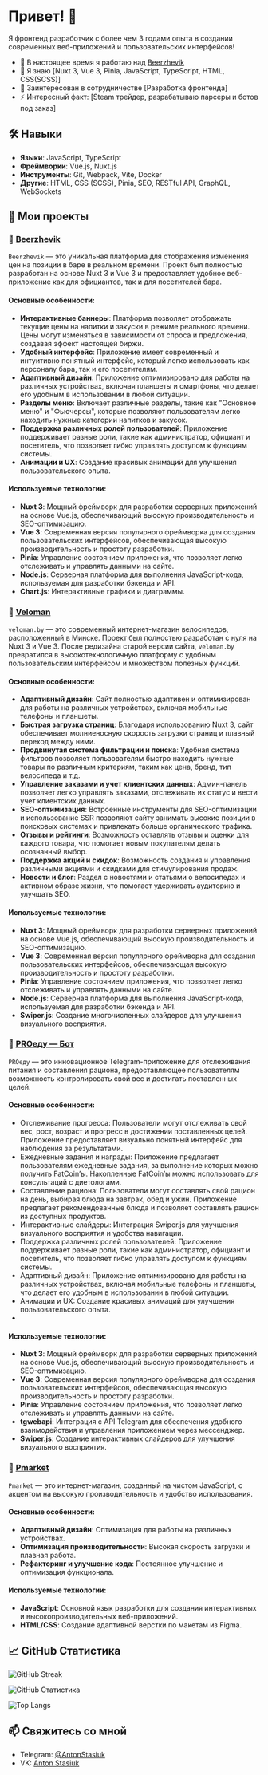 # Привет! 👋

Я фронтенд разработчик с более чем 3 годами опыта в создании современных веб-приложений и пользовательских интерфейсов!

- 🔭 В настоящее время я работаю над [Beerzhevik](https://app.beerzhevik.ru/banners/)
- 🌱 Я знаю [Nuxt 3, Vue 3, Pinia, JavaScript, TypeScript, HTML, CSS(SCSS)]
- 👯 Заинтересован в сотрудничестве [Разработка фронтенда]
- ⚡ Интересный факт: [Steam трейдер, разрабатываю парсеры и ботов под заказ]

## 🛠 Навыки

- **Языки**: JavaScript, TypeScript
- **Фреймворки**: Vue.js, Nuxt.js
- **Инструменты**: Git, Webpack, Vite, Docker
- **Другие**: HTML, CSS (SCSS), Pinia, SEO, RESTful API, GraphQL, WebSockets

## 🚀 Мои проекты

### 📌 [Beerzhevik](https://app.beerzhevik.ru/banners/)

`Beerzhevik` — это уникальная платформа для отображения изменения цен на позиции в баре в реальном времени. Проект был полностью разработан на основе Nuxt 3 и Vue 3 и предоставляет удобное веб-приложение как для официантов, так и для посетителей бара. 

#### Основные особенности:

- **Интерактивные баннеры**: Платформа позволяет отображать текущие цены на напитки и закуски в режиме реального времени. Цены могут изменяться в зависимости от спроса и предложения, создавая эффект настоящей биржи.
- **Удобный интерфейс**: Приложение имеет современный и интуитивно понятный интерфейс, который легко использовать как персоналу бара, так и его посетителям.
- **Адаптивный дизайн**: Приложение оптимизировано для работы на различных устройствах, включая планшеты и смартфоны, что делает его удобным в использовании в любой ситуации.
- **Разделы меню**: Включает различные разделы, такие как "Основное меню" и "Фьючерсы", которые позволяют пользователям легко находить нужные категории напитков и закусок.
- **Поддержка различных ролей пользователей**: Приложение поддерживает разные роли, такие как администратор, официант и посетитель, что позволяет гибко управлять доступом к функциям системы.
- **Анимации и UX**: Создание красивых анимаций для улучшения пользовательского опыта.

#### Используемые технологии:

- **Nuxt 3**: Мощный фреймворк для разработки серверных приложений на основе Vue.js, обеспечивающий высокую производительность и SEO-оптимизацию.
- **Vue 3**: Современная версия популярного фреймворка для создания пользовательских интерфейсов, обеспечивающая высокую производительность и простоту разработки.
- **Pinia**: Управление состоянием приложения, что позволяет легко отслеживать и управлять данными на сайте.
- **Node.js**: Серверная платформа для выполнения JavaScript-кода, используемая для разработки бэкенда и API.
- **Chart.js**: Интерактивные графики и диаграммы.

### 📌 [Veloman](https://veloman.by/)

`veloman.by` — это современный интернет-магазин велосипедов, расположенный в Минске. Проект был полностью разработан с нуля на Nuxt 3 и Vue 3. После редизайна старой версии сайта, `veloman.by` превратился в высокотехнологичную платформу с удобным пользовательским интерфейсом и множеством полезных функций. 

#### Основные особенности:

- **Адаптивный дизайн**: Сайт полностью адаптивен и оптимизирован для работы на различных устройствах, включая мобильные телефоны и планшеты.
- **Быстрая загрузка страниц**: Благодаря использованию Nuxt 3, сайт обеспечивает молниеносную скорость загрузки страниц и плавный переход между ними.
- **Продвинутая система фильтрации и поиска**: Удобная система фильтров позволяет пользователям быстро находить нужные товары по различным критериям, таким как цена, бренд, тип велосипеда и т.д.
- **Управление заказами и учет клиентских данных**: Админ-панель позволяет легко управлять заказами, отслеживать их статус и вести учет клиентских данных.
- **SEO-оптимизация**: Встроенные инструменты для SEO-оптимизации и использование SSR позволяют сайту занимать высокие позиции в поисковых системах и привлекать больше органического трафика.
- **Отзывы и рейтинги**: Возможность оставлять отзывы и оценки для каждого товара, что помогает новым покупателям делать осознанный выбор.
- **Поддержка акций и скидок**: Возможность создания и управления различными акциями и скидками для стимулирования продаж.
- **Новости и блог**: Раздел с новостями и статьями о велосипедах и активном образе жизни, что помогает удерживать аудиторию и улучшать SEO.

#### Используемые технологии:

- **Nuxt 3**: Мощный фреймворк для разработки серверных приложений на основе Vue.js, обеспечивающий высокую производительность и SEO-оптимизацию.
- **Vue 3**: Современная версия популярного фреймворка для создания пользовательских интерфейсов, обеспечивающая высокую производительность и простоту разработки.
- **Pinia**: Управление состоянием приложения, что позволяет легко отслеживать и управлять данными на сайте.
- **Node.js**: Серверная платформа для выполнения JavaScript-кода, используемая для разработки бэкенда и API.
- **Swiper.js**: Создание многочисленных слайдеров для улучшения визуального восприятия.

### 📌 [PROеду — Бот](https://t.me/pro_edu_official_bot)
`PROеду` — это инновационное Telegram-приложение для отслеживания питания и составления рациона, предоставляющее пользователям возможность контролировать свой вес и достигать поставленных целей.

#### Основные особенности:

- Отслеживание прогресса: Пользователи могут отслеживать свой вес, рост, возраст и прогресс в достижении поставленных целей. Приложение предоставляет визуально понятный интерфейс для наблюдения за результатами.
- Ежедневные задания и награды: Приложение предлагает пользователям ежедневные задания, за выполнение которых можно получить FatCoin’ы. Накопленные FatCoin’ы можно использовать для консультаций с диетологами.
- Составление рациона: Пользователи могут составлять свой рацион на день, выбирая блюда на завтрак, обед и ужин. Приложение предлагает рекомендованные блюда и позволяет составлять рацион из доступных продуктов.
- Интерактивные слайдеры: Интеграция Swiper.js для улучшения визуального восприятия и удобства навигации.
- Поддержка различных ролей пользователей: Приложение поддерживает разные роли, такие как администратор, официант и посетитель, что позволяет гибко управлять доступом к функциям системы.
- Адаптивный дизайн: Приложение оптимизировано для работы на различных устройствах, включая мобильные телефоны и планшеты, что делает его удобным в использовании в любой ситуации.
- Анимации и UX: Создание красивых анимаций для улучшения пользовательского опыта.
- 
#### Используемые технологии:

- **Nuxt 3**: Мощный фреймворк для разработки серверных приложений на основе Vue.js, обеспечивающий высокую производительность и SEO-оптимизацию.
- **Vue 3**: Современная версия популярного фреймворка для создания пользовательских интерфейсов, обеспечивающая высокую производительность и простоту разработки.
- **Pinia**: Управление состоянием приложения, что позволяет легко отслеживать и управлять данными на сайте.
- **tgwebapi**: Интеграция с API Telegram для обеспечения удобного взаимодействия и управления приложением через мессенджер.
- **Swiper.js**: Создание интерактивных слайдеров для улучшения визуального восприятия.

### 📌 [Pmarket](https://pmarket.pythonanywhere.com)

`Pmarket` — это интернет-магазин, созданный на чистом JavaScript, с акцентом на высокую производительность и удобство использования. 

#### Основные особенности:

- **Адаптивный дизайн**: Оптимизация для работы на различных устройствах.
- **Оптимизация производительности**: Высокая скорость загрузки и плавная работа.
- **Рефакторинг и улучшение кода**: Постоянное улучшение и оптимизация функционала.

#### Используемые технологии:

- **JavaScript**: Основной язык разработки для создания интерактивных и высокопроизводительных веб-приложений.
- **HTML/CSS**: Создание адаптивной верстки по макетам из Figma.

## 📈 GitHub Статистика

![GitHub Streak](https://github-readme-streak-stats.herokuapp.com/?user=11Alone11&theme=dark)

![GitHub Статистика](https://github-readme-stats.vercel.app/api?username=11Alone11&show_icons=true&theme=dark)

![Top Langs](https://github-readme-stats.vercel.app/api/top-langs/?username=11Alone11&layout=compact&theme=dark)

## 📫 Свяжитесь со мной

- Telegram: [@AntonStasiuk](https://t.me/AntonStasiuk)
- VK: [Anton Stasiuk](https://vk.com/id298077656)
